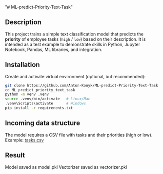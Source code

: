 "# ML-predict-Priority-Text-Task" 

## Description
This project trains a simple text classification model that predicts 
the **priority** of employee tasks (`high` / `low`) based on their 
description. It is intended as a test example to demonstrate skills in Python,
Jupyter Notebook, Pandas, ML libraries, and integration.

## Installation
Create and activate virtual environment (optional, but recommended):

```bash
git clone https://github.com/Anton-Konyk/ML-predict-Priority-Text-Task
cd ML_predict_priority_text_task
python -m venv .venv
source .venv/bin/activate   # Linux/Mac
.venv\Scripts\activate      # Windows
pip install -r requirenents.txt
```

## Incoming data structure
The model requires a CSV file with tasks and their priorities (high or low).
Example:
[tasks.csv](tasks.csv)

## Result
Model saved as model.pkl
Vectorizer saved as vectorizer.pkl

